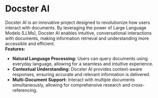 # Docster AI
Docster AI is an innovative project designed to revolutionize how users interact with documents. By leveraging the power of Large Language Models (LLMs), Docster AI enables intuitive, conversational interactions with documents, making information retrieval and understanding more accessible and efficient.<br>
<strong><label>Features:</label></strong>
<ul>
  <li><strong>Natural Language Processing:</strong> Users can query documents using everyday language, allowing for a seamless and intuitive experience.</li>
  <li><strong>Contextual Understanding:</strong> Docster AI provides context-aware responses, ensuring accurate and relevant information is delivered.</li>
  <li><strong>Multi-Document Support:</strong> Interact with multiple documents simultaneously, allowing for comprehensive research and cross-referencing.</li>
</ul>

